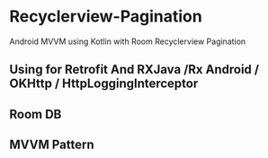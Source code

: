 # Recyclerview-Pagination
Android MVVM using Kotlin with Room Recyclerview Pagination

## Using for Retrofit And RXJava /Rx Android / OKHttp / HttpLoggingInterceptor 
## Room DB
## MVVM Pattern

